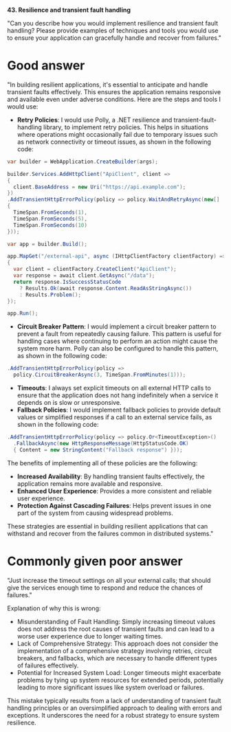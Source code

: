 **43. Resilience and transient fault handling**

"Can you describe how you would implement resilience and transient fault handling? Please provide examples of techniques and tools you would use to ensure your application can gracefully handle and recover from failures."

# Good answer

"In building resilient applications, it's essential to anticipate and handle transient faults effectively. This ensures the application remains responsive and available even under adverse conditions. Here are the steps and tools I would use:
- **Retry Policies**: I would use Polly, a .NET resilience and transient-fault-handling library, to implement retry policies. This helps in situations where operations might occasionally fail due to temporary issues such as network connectivity or timeout issues, as shown in the following code:
```cs
var builder = WebApplication.CreateBuilder(args);

builder.Services.AddHttpClient("ApiClient", client =>
{
  client.BaseAddress = new Uri("https://api.example.com");
})
.AddTransientHttpErrorPolicy(policy => policy.WaitAndRetryAsync(new[]
{
  TimeSpan.FromSeconds(1),
  TimeSpan.FromSeconds(5),
  TimeSpan.FromSeconds(10)
}));

var app = builder.Build();

app.MapGet("/external-api", async (IHttpClientFactory clientFactory) =>
{
  var client = clientFactory.CreateClient("ApiClient");
  var response = await client.GetAsync("/data");
  return response.IsSuccessStatusCode 
    ? Results.Ok(await response.Content.ReadAsStringAsync()) 
    : Results.Problem();
});

app.Run();
```
- **Circuit Breaker Pattern**: I would implement a circuit breaker pattern to prevent a fault from repeatedly causing failure. This pattern is useful for handling cases where continuing to perform an action might cause the system more harm. Polly can also be configured to handle this pattern, as shown in the following code:
```cs
.AddTransientHttpErrorPolicy(policy => 
  policy.CircuitBreakerAsync(3, TimeSpan.FromMinutes(1)));
```

- **Timeouts**: I always set explicit timeouts on all external HTTP calls to ensure that the application does not hang indefinitely when a service it depends on is slow or unresponsive.
- **Fallback Policies**: I would implement fallback policies to provide default values or simplified responses if a call to an external service fails, as shown in the following code:
```cs
.AddTransientHttpErrorPolicy(policy => policy.Or<TimeoutException>()
  .FallbackAsync(new HttpResponseMessage(HttpStatusCode.OK) 
  { Content = new StringContent("Fallback response") }));
```

The benefits of implementing all of these policies are the following:
- **Increased Availability**: By handling transient faults effectively, the application remains more available and responsive.
- **Enhanced User Experience**: Provides a more consistent and reliable user experience.
- **Protection Against Cascading Failures**: Helps prevent issues in one part of the system from causing widespread problems.

These strategies are essential in building resilient applications that can withstand and recover from the failures common in distributed systems."

# Commonly given poor answer

"Just increase the timeout settings on all your external calls; that should give the services enough time to respond and reduce the chances of failures."

Explanation of why this is wrong:
- Misunderstanding of Fault Handling: Simply increasing timeout values does not address the root causes of transient faults and can lead to a worse user experience due to longer waiting times.
- Lack of Comprehensive Strategy: This approach does not consider the implementation of a comprehensive strategy involving retries, circuit breakers, and fallbacks, which are necessary to handle different types of failures effectively.
- Potential for Increased System Load: Longer timeouts might exacerbate problems by tying up system resources for extended periods, potentially leading to more significant issues like system overload or failures.

This mistake typically results from a lack of understanding of transient fault handling principles or an oversimplified approach to dealing with errors and exceptions. It underscores the need for a robust strategy to ensure system resilience.
